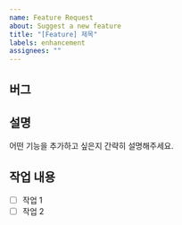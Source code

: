 ```yaml
---
name: Feature Request
about: Suggest a new feature
title: "[Feature] 제목"
labels: enhancement
assignees: ""
---
```


## 버그

## 설명

어떤 기능을 추가하고 싶은지 간략히 설명해주세요.

## 작업 내용

- [ ] 작업 1
- [ ] 작업 2
